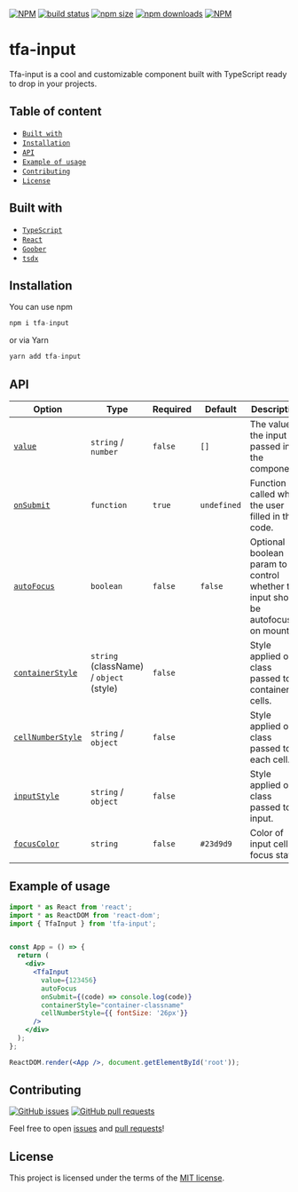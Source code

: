 [![NPM](https://img.shields.io/npm/v/tfa-input.svg)](https://www.npmjs.com/package/tfa-input)
[![build status](https://github.com/diananem/tfa-input/workflows/CI/badge.svg)](https://github.com/diananem/tfa-input/actions)
[![npm size](https://img.shields.io/bundlephobia/minzip/tfa-input)](https://bundlephobia.com/package/tfa-input@1.0.1)
[![npm downloads](https://img.shields.io/npm/dm/tfa-input)](https://www.npmjs.com/package/tfa-input)
[![NPM](https://img.shields.io/npm/l/tfa-input)](https://github.com/diananem/tfa-input/blob/main/LICENSE)

# tfa-input

Tfa-input is a cool and customizable component built with TypeScript ready to drop in your projects. 

## Table of content

* [`Built with`](#built-with)
* [`Installation`](#installation)
* [`API`](#api)
* [`Example of usage`](#example-of-usage)
* [`Contributing`](#contributing)
* [`License`](#license)

## Built with
* [`TypeScript`](https://www.typescriptlang.org/docs/)
* [`React`](https://reactjs.org/docs/getting-started.html)
* [`Goober`](https://github.com/cristianbote/goober)
* [`tsdx`](https://tsdx.io/)


## Installation
You can use npm

```js
npm i tfa-input
```

or via Yarn

```js
yarn add tfa-input
```

## API

Option | Type | Required | Default | Description
--- | --- | --- | --- | ---
|[`value`](#value) | `string` / `number` | `false` | `[]` | The value of the input passed into the component. |
|[`onSubmit`](#onSubmit) | `function` | `true` | `undefined` | Function called when the user filled in the code. |
|[`autoFocus`](#autoFocus) | `boolean` | `false` | `false` | Optional boolean param to control whether the input should be autofocused on mount. |
|[`containerStyle`](#containerStyle) |`string` (className) /  `object` (style) | `false` |  | Style applied or class passed to container of cells. |
|[`cellNumberStyle`](#cellNumberStyle) |`string` /  `object` | `false` |  | Style applied or class passed to each cell. |
|[`inputStyle`](#inputStyle) |`string` /  `object` | `false` |  | Style applied or class passed to input. |
|[`focusColor`](#focusColor) |`string` | `false` | `#23d9d9` | Color of input cell on focus state. |


## Example of usage

```jsx
import * as React from 'react';
import * as ReactDOM from 'react-dom';
import { TfaInput } from 'tfa-input';


const App = () => {
  return (
    <div>
      <TfaInput
        value={123456}
        autoFocus
        onSubmit={(code) => console.log(code)}
        containerStyle="container-classname"
        cellNumberStyle={{ fontSize: '26px'}}
      />
    </div>
  );
};

ReactDOM.render(<App />, document.getElementById('root'));

```

## Contributing

[![GitHub issues](https://img.shields.io/github/issues-raw/diananem/tfa-input?logo=github)](https://github.com/diananem/tfa-input/issues) [![GitHub pull requests](https://img.shields.io/github/issues-pr/diananem/tfa-input?logo=git)](https://github.com/diananem/tfa-input/pulls)

Feel free to open [issues](https://github.com/diananem/tfa-input/issues/new/choose) and [pull requests](https://github.com/diananem/tfa-input/pulls)!

## License

This project is licensed under the terms of the [MIT license](LICENSE).
